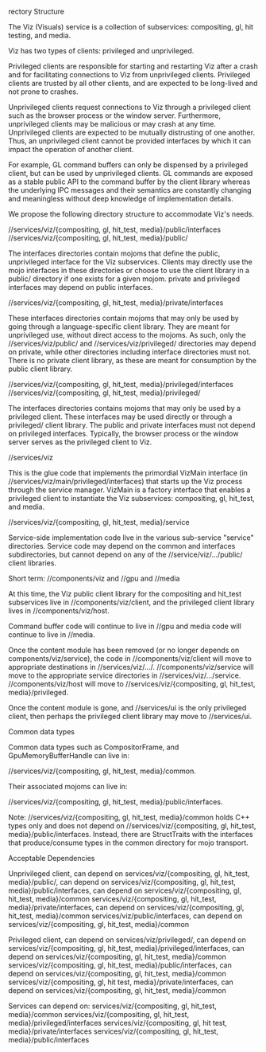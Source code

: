 rectory Structure

The Viz (Visuals) service is a collection of subservices: compositing, gl, hit
testing, and media.

Viz has two types of clients: privileged and unprivileged.

Privileged clients are responsible for starting and restarting Viz after a crash
and for facilitating connections to Viz from unprivileged clients. Privileged
clients are trusted by all other clients, and are expected to be long-lived and
not prone to crashes. 

Unprivileged clients request connections to Viz through a privileged client such
as the browser process or the window server. Furthermore, unprivileged clients
may be malicious or may crash at any time. Unprivileged clients are expected to
be mutually distrusting of one another. Thus, an unprivileged client cannot be
provided interfaces by which it can impact the operation of another client.

For example, GL command buffers can only be dispensed by a privileged client,
but can be used by unprivileged clients. GL commands are exposed as a stable
public API to the command buffer by the client library whereas the underlying
IPC messages and their semantics are constantly changing and meaningless without
deep knowledge of implementation details.

We propose the following directory structure to accommodate Viz's needs.

//services/viz/{compositing, gl, hit_test, media}/public/interfaces
//services/viz/{compositing, gl, hit_test, media}/public/<language>

The interfaces directories contain mojoms that define the public, unprivileged
interface for the Viz subservices. Clients may directly use the mojo interfaces 
in these directories or choose to use the client library in a public/<language>
directory if one exists for a given mojom. private and privileged interfaces may
depend on public interfaces.
 
//services/viz/{compositing, gl, hit_test, media}/private/interfaces

These interfaces directories contain mojoms that may only be used by going
through a language-specific client library. They are meant for unprivileged use,
without direct access to the mojoms. As such, only the
//services/viz/public/<language> and //services/viz/privileged/<language>
directories may depend on private, while other directories including interface
directories must not. There is no private client library, as these are meant for
consumption by the public client library.

//services/viz/{compositing, gl, hit_test, media}/privileged/interfaces
//services/viz/{compositing, gl, hit_test, media}/privileged/<language>

The interfaces directories contains mojoms that may only be used by a privileged
client. These interfaces may be used directly or through a privileged/<language>
client library. The public and private interfaces must not depend on privileged
interfaces. Typically, the browser process or the window server serves as the
privileged client to Viz.

//services/viz

This is the glue code that implements the primordial VizMain interface (in
//services/viz/main/privileged/interfaces) that starts up the Viz process
through the service manager. VizMain is a factory interface that enables a
privileged client to instantiate the Viz subservices: compositing, gl, hit_test,
and media.

//services/viz/{compositing, gl, hit_test, media}/service

Service-side implementation code live in the various sub-service "service"
directories. Service code may depend on the common and interfaces
subdirectories, but cannot depend on any of the
//service/viz/.../public/<language> client libraries.

Short term: //components/viz and //gpu and //media

At this time, the Viz public client library for the compositing and hit_test
subservices live in //components/viz/client, and the privileged client library
lives in //components/viz/host.

Command buffer code will continue to live in //gpu and media code will continue
to live in //media.

Once the content module has been removed (or no longer depends on
components/viz/service), the code in //components/viz/client will move to
appropriate destinations in //services/viz/.../<language>.
//components/viz/service will move to the appropriate service directories in
//services/viz/.../service. //components/viz/host will move to
//services/viz/{compositing, gl, hit_test, media}/privileged.

Once the content module is gone, and //services/ui is the only privileged
client, then perhaps the privileged client library may move to //services/ui.

Common data types

Common data types such as CompositorFrame, and GpuMemoryBufferHandle can live
in:

//services/viz/{compositing, gl, hit_test, media}/common.

Their associated mojoms can live in:

//services/viz/{compositing, gl, hit_test, media}/public/interfaces.

Note: //services/viz/{compositing, gl, hit_test, media}/common holds C++ types
only and does not depend on
//services/viz/{compositing, gl, hit_test, media}/public/interfaces. Instead,
there are StructTraits with the interfaces that produce/consume types in the
common directory for mojo transport.


Acceptable Dependencies

Unprivileged client, can depend on
  services/viz/{compositing, gl, hit_test, media}/public/<language>,
  can depend on
    services/viz/{compositing, gl, hit_test, media}/public/interfaces,
    can depend on
      services/viz/{compositing, gl, hit_test, media}/common
  services/viz/{compositing, gl, hit_test, media}/private/interfaces,
  can depend on
    services/viz/{compositing, gl, hit_test, media}/common
  services/viz/public/interfaces, can depend on
    services/viz/{compositing, gl, hit_test, media}/common

Privileged client, can depend on
  services/viz/privileged/<language>, can depend on
    services/viz/{compositing, gl, hit_test, media}/privileged/interfaces, can
    depend on
      services/viz/{compositing, gl, hit_test, media}/common
  services/viz/{compositing, gl, hit_test, media}/public/interfaces,
  can depend on
    services/viz/{compositing, gl, hit_test, media}/common
  services/viz/{compositing, gl, hit test, media}/private/interfaces, can
  depend on
    services/viz/{compositing, gl, hit_test, media}/common

Services can depend on:
  services/viz/{compositing, gl, hit_test, media}/common
  services/viz/{compositing, gl, hit_test, media}/privileged/interfaces
  services/viz/{compositing, gl, hit test, media}/private/interfaces
  services/viz/{compositing, gl, hit_test, media}/public/interfaces

